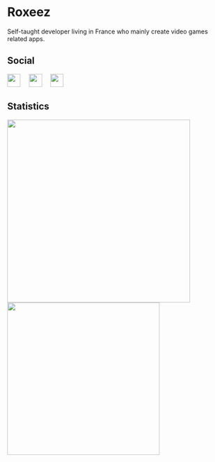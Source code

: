 # Roxeez
Self-taught developer living in France who mainly create video games related apps.

## Social

<img src="https://img.shields.io/badge/-@Roxeez-%23181717?style=flat-square&logo=github" height="30"> &nbsp; &nbsp;
<img src="https://img.shields.io/badge/-@Roxeez-orange?style=flat-square&logo=gitlab" height="30"> &nbsp; &nbsp;
<img src="https://img.shields.io/badge/-Rogeez%233662-%232c2f33?style=flat-square&logo=discord" height="30">

## Statistics
<img width="420" src="https://github-readme-stats.vercel.app/api?username=roxeez&theme=react&show_icons=true&hide_border=true&include_all_commits=true&custom_title=My%20Github%20Stats"/> <img width="350" src="https://github-readme-stats.vercel.app/api/top-langs/?username=roxeez&layout=compact&theme=react&hide_border=true&langs_count=6"/>
